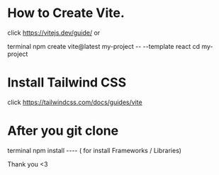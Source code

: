 # How to Create Vite.
click https://vitejs.dev/guide/ or

terminal 
npm create vite@latest my-project -- --template react
cd my-project

# Install Tailwind CSS 
click https://tailwindcss.com/docs/guides/vite 

# After you git clone 
terminal 
npm install  ---- ( for install Frameworks / Libraries)

Thank you <3
